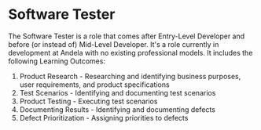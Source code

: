 # Software Tester

The Software Tester is a role that comes after Entry-Level Developer and before (or instead of) Mid-Level Developer. It's a role currently in development at Andela with no existing professional models. It includes the following Learning Outcomes:

1. Product Research - Researching and identifying business purposes, user requirements, and product specifications
2. Test Scenarios - Identifying and documenting test scenarios
3. Product Testing - Executing test scenarios 
4. Documenting Results - Identifying and documenting defects 
5. Defect Prioritization - Assigning priorities to defects
